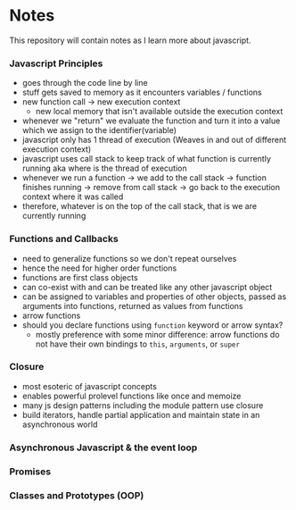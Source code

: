# Notes

This repository will contain notes as I learn more about javascript.

### Javascript Principles

- goes through the code line by line
- stuff gets saved to memory as it encounters variables / functions
- new function call -> new execution context
  - new local memory that isn't available outside the execution context
- whenever we "return" we evaluate the function and turn it into a value which we assign to the identifier(variable)
- javascript only has 1 thread of execution (Weaves in and out of different execution context) 
- javascript uses call stack to keep track of what function is currently running aka where is the thread of execution
- whenever we run a function -> we add to the call stack -> function finishes running -> remove from call stack -> go back to the execution context where it was called
- therefore, whatever is on the top of the call stack, that is we are currently running


### Functions and Callbacks
- need to generalize functions so we don't repeat ourselves
- hence the need for higher order functions
- functions are first class objects
- can co-exist with and can be treated like any other javascript object
- can be assigned to variables and properties of other objects, passed as arguments into functions, returned as values from functions
- arrow functions
- should you declare functions using `function` keyword or arrow syntax?
  - mostly preference with some minor difference: arrow functions do not have their own bindings to `this`, `arguments`, or `super` 

### Closure
- most esoteric of javascript concepts
- enables powerful prolevel functions like once and memoize
- many js design patterns including the module pattern use closure
- build iterators, handle partial application and maintain state in an asynchronous world

### Asynchronous Javascript & the event loop

### Promises

### Classes and Prototypes (OOP)
